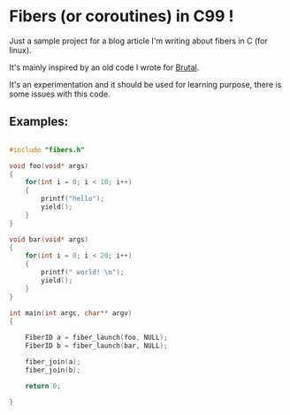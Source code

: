 
# Fibers (or coroutines) in C99 !

Just a sample project for a blog article I'm writing about fibers in C (for linux).


It's mainly inspired by an old code I wrote for [Brutal](https://github.com/brutal-org/brutal).

It's an experimentation and it should be used for learning purpose, there is some issues with 
this code.


## Examples: 

```c

#include "fibers.h" 

void foo(void* args)
{
    for(int i = 0; i < 10; i++)
    {
        printf("hello");
        yield(); 
    }
}

void bar(void* args)
{
    for(int i = 0; i < 20; i++)
    {
        printf(" world! \n");
        yield();
    }
}

int main(int argc, char** argv) 
{
    
    FiberID a = fiber_launch(foo, NULL);
    FiberID b = fiber_launch(bar, NULL);

    fiber_join(a);
    fiber_join(b);

    return 0;

}
```

